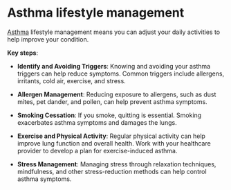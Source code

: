 # Asthma lifestyle management

[Asthma](../asthma/) lifestyle management means you can adjust your daily activities to help improve your condition.

**Key steps**:

* **Identify and Avoiding Triggers**: Knowing and avoiding your asthma triggers can help reduce symptoms. Common triggers include allergens, irritants, cold air, exercise, and stress.

* **Allergen Management**: Reducing exposure to allergens, such as dust mites, pet dander, and pollen, can help prevent asthma symptoms.

* **Smoking Cessation**: If you smoke, quitting is essential. Smoking exacerbates asthma symptoms and damages the lungs.

* **Exercise and Physical Activity**: Regular physical activity can help improve lung function and overall health. Work with your healthcare provider to develop a plan for exercise-induced asthma.

* **Stress Management**: Managing stress through relaxation techniques, mindfulness, and other stress-reduction methods can help control asthma symptoms.
